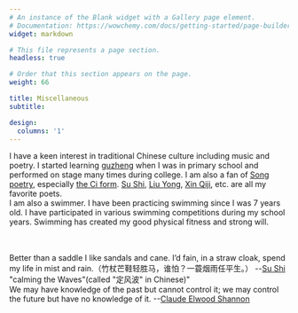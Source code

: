 ```yaml
---
# An instance of the Blank widget with a Gallery page element.
# Documentation: https://wowchemy.com/docs/getting-started/page-builder/
widget: markdown

# This file represents a page section.
headless: true

# Order that this section appears on the page.
weight: 66

title: Miscellaneous
subtitle: 

design:
  columns: '1'
---
```


I have a keen interest in traditional Chinese culture including music and poetry. I started learning 
<a href="https://en.wikipedia.org/wiki/Guzheng">guzheng</a> when I was in primary school and performed on stage many times during college. I am also a fan of <a href="https://en.wikipedia.org/wiki/Song_poetry">Song poetry</a>, especially <a href="https://en.wikipedia.org/wiki/C%C3%AD_(poetry)">the Ci form</a>. <a href="https://en.wikipedia.org/wiki/Su_Shi">Su Shi</a>, <a href="https://en.wikipedia.org/wiki/Liu_Yong_(Song_dynasty)">Liu Yong</a>,  <a href="https://en.wikipedia.org/wiki/Xin_Qiji">Xin Qiji</a>, etc. are all my favorite poets. 
<br />I am also a swimmer. I have been practicing swimming since I was 7 years old. I have participated in various swimming competitions during my school years. Swimming has created my good physical fitness and strong will.

<br /><br />Better than a saddle I like sandals and cane. I’d fain, in a straw cloak, spend my life in mist and rain.（竹杖芒鞋轻胜马，谁怕？一蓑烟雨任平生。） --<a href="https://en.wikipedia.org/wiki/Su_Shi">Su Shi</a> "calming the Waves"(called "定风波" in Chinese)"
<br />We may have knowledge of the past but cannot control it; we may control the future but have no knowledge of it. --<a href="https://en.wikipedia.org/wiki/Claude_Shannon">Claude Elwood Shannon</a>

